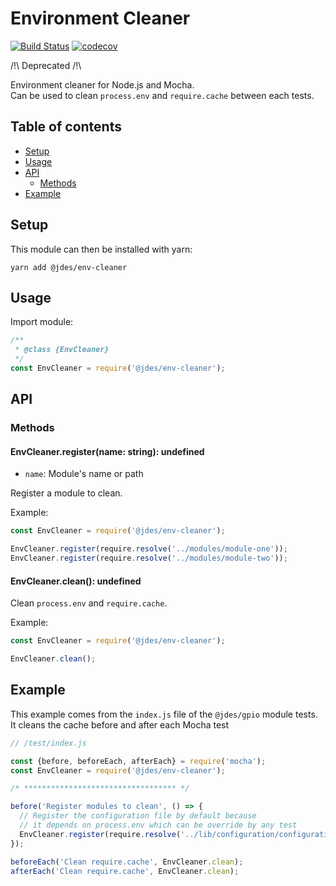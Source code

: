 # Environment Cleaner

[![Build Status](https://travis-ci.org/jeandesravines/env-cleaner.svg)](https://travis-ci.org/jeandesravines/env-cleaner)
[![codecov](https://codecov.io/gh/jeandesravines/env-cleaner/branch/master/graph/badge.svg)](https://codecov.io/gh/jeandesravines/env-cleaner)

/!\ Deprecated /!\

Environment cleaner for Node.js and Mocha.  
Can be used to clean `process.env` and `require.cache` between each tests.


## Table of contents

* [Setup](#setup)
* [Usage](#usage)
* [API](#api)
  * [Methods](#methods) 
* [Example](#example)
 

## Setup

This module can then be installed with yarn:
```shell
yarn add @jdes/env-cleaner
```


## Usage

Import module:

```javascript
/**
 * @class {EnvCleaner}
 */
const EnvCleaner = require('@jdes/env-cleaner');
```


## API

### Methods

#### EnvCleaner.register(name: string): undefined

* `name`: Module's name or path

Register a module to clean.

Example:

```javascript
const EnvCleaner = require('@jdes/env-cleaner');

EnvCleaner.register(require.resolve('../modules/module-one'));
EnvCleaner.register(require.resolve('../modules/module-two'));
```

#### EnvCleaner.clean(): undefined

Clean `process.env` and `require.cache`.

Example:

```javascript
const EnvCleaner = require('@jdes/env-cleaner');

EnvCleaner.clean();
```


## Example

This example comes from the `index.js` file of the `@jdes/gpio` module tests.  
It cleans the cache before and after each Mocha test

```javascript
// /test/index.js

const {before, beforeEach, afterEach} = require('mocha');
const EnvCleaner = require('@jdes/env-cleaner');

/* ********************************** */

before('Register modules to clean', () => {
  // Register the configuration file by default because 
  // it depends on process.env which can be override by any test
  EnvCleaner.register(require.resolve('../lib/configuration/configuration'));
});

beforeEach('Clean require.cache', EnvCleaner.clean);
afterEach('Clean require.cache', EnvCleaner.clean);
```
